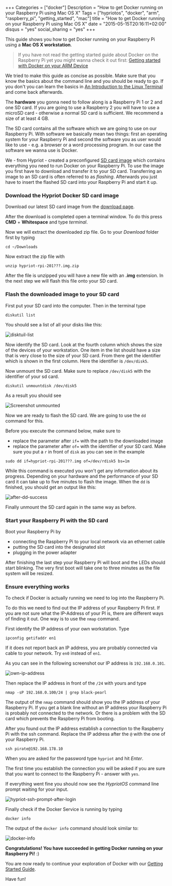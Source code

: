 +++
Categories = ["docker"]
Description = "How to get Docker running on your Raspberry Pi using Mac OS X"
Tags = ["hypriotos", "docker", "arm", "raspberry_pi", "getting_started", "mac"]
title = "How to get Docker running on your Raspberry Pi using Mac OS X"
date = "2015-05-15T20:16:11+02:00"
disqus = "yes"
social_sharing = "yes"
+++

This guide shows you how to get Docker running on your Raspberry Pi using a **Mac OS X workstation**.

> If you have not read the getting started guide about Docker on the Raspberry Pi yet you might wanna check it out first: [Getting started with Docker on your ARM Device](/getting-started-with-docker-on-your-arm-device)

We tried to make this guide as concise as possible. Make sure that you know the basics about the command line and you should be ready to go.
If you don't you can learn the basics in [An Introduction to the Linux Terminal](https://www.digitalocean.com/community/tutorials/an-introduction-to-the-linux-terminal) and come back afterwards.

The **hardware** you gonna need to follow along is a Raspberry Pi 1 or 2 and one SD card.
If you are going to use a Raspberry 2 you will have to use a microSD card - otherwise a normal SD card is sufficient.
We recommend a size of at least 4 GB.

The SD card contains all the software which we are going to use on our Raspberry Pi.
With software we basically mean two things: first an operating system for your Raspberry Pi and second the software you as user would like to use - e.g. a browser or a word processing program.
In our case the software we wanna use is Docker.

We - from Hypriot - created a preconfigured [SD card image](http://blog.hypriot.com/downloads/) which contains everything you need to run Docker on your Raspberry Pi.
To use the image you first have to download and transfer it to your SD card. Transferring an image to an SD card is often referred to as *flashing*.
Afterwards you just have to insert the flashed SD card into your Raspberry Pi and start it up.

### Download the Hypriot Docker SD card image
Download our latest SD card image from the [download page](http://blog.hypriot.com/downloads/).

After the download is completed open a terminal window. To do this press **CMD** + **Whitespace** and type *terminal*.

Now we will extract the downloaded zip file. Go to your *Download* folder first by typing

```
cd ~/Downloads
```

Now extract the zip file with

```
unzip hypriot-rpi-201???.img.zip
```

After the file is unzipped you will have a new file with an **.img** extension.
In the next step we will flash this file onto your SD card.

### Flash the downloaded image to your SD card
First put your SD card into the computer. Then in the terminal type

```
diskutil list
```

You should see a list of all your disks like this:

![disktuil-list](https://assets.hypriot.com/blog_post_getting-started/mac-screenies/diskutil-list.png)


Now identify the SD card. Look at the fourth column which shows the size of the devices of your workstation.
One item in the list should have a size that is very close to the size of your SD card.
From there get the identifier which is shown in the first column.
Here the identifier is `/dev/disk5`.

Now unmount the SD card. Make sure to replace `/dev/disk5` with the identifier of your sd card.

```
diskutil unmountdisk /dev/disk5
```

As a result you should see

![Screenshot unmounted](https://assets.hypriot.com/blog_post_getting-started/mac-screenies/unmount.png)

Now we are ready to flash the SD card. We are going to use the `dd` command for this.

Before you execute the command below, make sure to

- replace the parameter after `if=` with the path to the downloaded image
- replace the parameter after `of=` with the identifier of your SD card. Make sure you put a `r` in front of `disk` as you can see in the example

```
sudo dd if=hypriot-rpi-201???.img of=/dev/rdisk5 bs=1m
```

While this command is executed you won't get any information about its progress.
Depending on your hardware and the performance of your SD card it can take up to five minutes to flash the image.
When the `dd` is finished, you should get an output like this:

![after-dd-success](https://assets.hypriot.com/blog_post_getting-started/mac-screenies/dd-success.png)

Finally unmount the SD card again in the same way as before.

### Start your Raspberry Pi with the SD card
Boot your Raspberry Pi by

- connecting the Raspberry Pi to your local network via an ethernet cable
- putting the SD card into the designated slot
- plugging in the power adapter

After finishing the last step your Raspberry Pi will boot and the LEDs should start blinking.
The very first boot will take one to three minutes as the file system will be resized.

### Ensure everything works
To check if Docker is actually running we need to log into the Raspberry Pi.

To do this we need to find out the IP address of your Raspberry Pi first.
If you are not sure what the IP-Address of your PI is, there are different ways of finding it out.
One way is to use the `nmap` command.

First identify the IP address of your own workstation. Type

```
ipconfig getifaddr en1
```
If it does not report back an IP address, you are probably connected via cable to your network. Try `en0` instead of `en1`.

As you can see in the following screenshot our IP address is `192.168.0.101`.

![own-ip-address](https://assets.hypriot.com/blog_post_getting-started/mac-screenies/own-ip-address.png)

Then replace the IP address in front of the `/24` with yours and type

```
nmap -sP 192.168.0.100/24 | grep black-pearl
```

The output of the `nmap` command should show you the IP address of your Raspberry Pi.
If you get a blank line without an IP address your Raspberry Pi is probably not connected to the network.
Or there is a problem with the SD card which prevents the Raspberry Pi from booting.

After you found out the IP address establish a connection to the Raspberry Pi with the ssh command.
Replace the IP address after the `@` with the one of your Raspberry Pi.

```
ssh pirate@192.168.178.10
```

When you are asked for the password type `hypriot` and hit *Enter*.

The first time you establish the connection you will be asked if you are sure that you want to connect to the Raspberry Pi - answer with `yes`.

If everything went fine you should now see the *HypriotOS* command line prompt waiting for your input.

![hypriot-ssh-prompt-after-login](https://assets.hypriot.com/blog_post_getting-started/mac-screenies/hypriot-ssh-prompt-after-login.png)


Finally check if the Docker Service is running by typing

```
docker info
```

The output of the `docker info` command should look similar to:

![docker-info](https://assets.hypriot.com/blog_post_getting-started/mac-screenies/docker-info.png)


**Congratulations! You have succeeded in getting Docker running on your Raspberry Pi!** :)

You are now ready to continue your exploration of Docker with our [Getting Started Guide](/getting-started-with-docker-on-your-arm-device#going-wild-with-docker-what-can-you-actually-do-with-it:397c66ef19f9f061b6711d2e296cb276).

Have fun!
